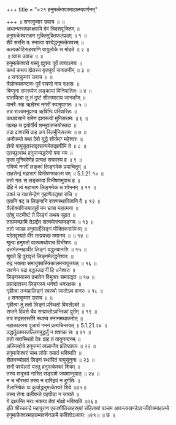 +++
title = "०२१ हनुमत्केश्वरमाहात्म्यवर्णनम्"

+++
॥ सनत्कुमार उवाच ॥ ॥  
अथान्यत्सम्प्रवक्ष्यामि देवं त्रिदशपूजितम् ॥  
हनुमत्केश्वरन्नाम भुक्तिमुक्तिफलप्रदम् ॥ १ ॥  
शैवे सरसि यः स्नात्वा पश्येद्धनुमत्केश्वरम् ॥  
कल्पकोटिसहस्राणि वायुलोके स मोदते ॥ २ ॥  
॥ व्यास उवाच ॥ ॥  
हनुमत्केश्वरो यस्तु ह्युक्तः पूर्वं त्वयाऽनघ ॥  
कथां कथय ह्येतस्य वृत्तपूर्वां सनातनीम् ॥ ३ ॥  
॥ सनत्कुमार उवाच ॥ ॥  
त्रैलोक्यकण्टकः पूर्वं रावणो नाम राक्षसः ॥  
विष्णुना रामरूपेण लङ्कायां विनिपातितः ॥ ४ ॥  
घातयित्वा तु तं दुष्टं सीतामादाय जानकीम् ॥  
वानरैः सह ऋक्षैश्च नगरीं स्वामुपागतः ॥ ५ ॥  
तत्र राज्यमनुप्राप्य ऋषिभिः परिवारितः ॥  
कथावसाने रामेण ह्यगस्त्यो मुनिसत्तमः ॥ ६ ॥  
पप्रच्छ च द्वयोर्वीर्यं शम्भुवातजयोस्तदा ॥  
तदा दाशरथिं प्राह अग स्तिर्मुनिसत्तमः ॥ ७ ॥  
अनौपम्यो यथा देवो युद्धे शौर्यम्? महेश्वरः ॥  
ज्ञेयो वायुसुतस्तद्वत्सत्यमेतद्ब्रवीमि ते ॥ ८ ॥  
एतच्छुत्वाथ हनुमान्यद्धरेणो पमा मम ॥  
कृता मुनिवरेणेह प्रत्यक्षं राघवस्य ह ॥ ९ ॥  
गमिष्ये नगरीं लङ्कां लिङ्गमेकं प्रयाचितुम् ॥  
राक्षसेन्द्रं महाभागं विभीषणमकल्म षम् ॥ 5.1.21.१० ॥  
ततो गतः स लङ्कायां विभीषणमुवाच ह ॥  
देहि मे त्वं महाभाग लिङ्गमेकं च शोभनम् ॥ ११ ॥  
उक्तं च राक्षसेन्द्रेण गृहाणैतद्यथा रुचि ॥  
एतानि षट् च लिङ्गानि रावणस्थापितानि वै ॥ १२ ॥  
त्रैलोक्यविजयात्पूर्वं मम भ्रात्रा महात्मना ॥  
एतेषु यदभीष्टं ते लिङ्गं कथय सुव्रत ॥  
तत्प्रयच्छामि तेऽद्यैव सत्यमेतत्प्लवङ्गम ॥ १३ ॥  
ततो जग्राह हनुमाल्ँलिङ्गं मौक्तिकसन्निभम् ॥  
यदेतद्दृश्यते वीर तत्प्रयच्छ ममानघ ॥ ॥ १४ ॥  
श्रुत्वा हनुमतो वाक्यमथोवाच विभीषणः ॥  
दत्तमेतन्महावीर लिङ्गं यद्धृतवानसि ॥ १५ ॥  
श्रूयते हि पुरावृत्तं लिङ्गमेतद्धनेश्वरः ॥  
रुद्र भक्त्या समायुक्तस्त्रिकालमप्यपूजयत् ॥ १६ ॥  
रावणेन यदा बद्धस्तदानीं हि धनेश्वरः ॥  
लिङ्गस्यास्य प्रभावेन विमुक्तः समपद्यत ॥ १७ ॥  
प्रसादात्तस्य लिङ्गस्य धनेशो धनरक्षकः ॥  
गृहीत्वा तन्महालिङ्गं स्वस्थो जातोऽथ वानरः ॥ १८ ॥  
॥ सनत्कुमार उवाच ॥ ॥  
गृहीत्वा तु ततो लिङ्गं प्रस्थितो विमलेंऽबरे ॥  
सप्तमे दिवसे चैव सम्प्राप्तोऽवन्तिकां पुरीम् ॥ १९ ॥  
तत्र रुद्रसरस्तीरे स्थाप्य स्नानमथाकरोत् ॥  
महाकालस्य पूजार्थं गमनं प्रत्यचिन्तयत् ॥ 5.1.21.२० ॥  
उद्धर्तुकामस्तल्लिगमुद्धर्तुं न शशाक सः ॥ २१ ॥  
ततो व्यवस्थितो देवः प्राह तं वायुनन्दनम् ॥  
अस्मिन्क्षेत्रे हनूमन्मां त्वन्नाम्नैव प्रतिष्ठापय ॥ २२ ॥  
हनुमत्केश्वरं चाथ लोके ख्यातं भविष्यति ॥  
शैलवच्चोन्नतं लिङ्गं स्थापितं वायुसूनुना ॥ २३ ॥  
शनौ पश्येन्नरो यस्तु हनुमत्केश्वरं शिवम् ॥  
तस्य शत्रुभयं नास्ति सङ्ग्रामे जयमाप्नुयात् ॥ २४ ॥  
न च चौरभयं तस्य न दारिद्र्यं न दुर्गतिः ॥  
तैलाभिषेकं यः कुर्याद्धनुमत्केश्वरे शिवे ॥२५॥  
तस्य रोगाः प्रलीयन्ते ग्रहपीडा न जायते ॥  
ये द्रक्ष्यन्ति नराः भक्त्या तेषां मोक्षो भविष्यति ॥२६॥  
इति श्रीस्कान्दे महापुराण एकाशीतिसाहस्र्यां संहितायां पञ्चम आवन्त्यखण्डेऽवन्तीक्षेत्रमाहात्म्ये हनुमत्केश्वरमाहात्म्यवर्णनन्नामै कविंशोऽध्यायः ॥२१॥ ॥ छ ॥